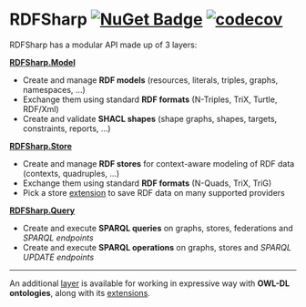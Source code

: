 # RDFSharp [![NuGet Badge](https://buildstats.info/nuget/RDFSharp)](https://www.nuget.org/packages/RDFSharp) [![codecov](https://codecov.io/gh/mdesalvo/RDFSharp/branch/master/graph/badge.svg?token=wtP1B77d3e)](https://codecov.io/gh/mdesalvo/RDFSharp)

RDFSharp has a modular API made up of 3 layers: 

<b><a href="https://github.com/mdesalvo/RDFSharp/releases/download/v3.4.4/RDFSharp.Model-3.4.4.pdf">RDFSharp.Model</a></b>
<ul>
    <li>Create and manage <b>RDF models</b> (resources, literals, triples, graphs, namespaces, ...)</li>
    <li>Exchange them using standard <b>RDF formats</b> (N-Triples, TriX, Turtle, RDF/Xml)</li>
    <li>Create and validate <b>SHACL shapes</b> (shape graphs, shapes, targets, constraints, reports, ...)</b></li>
</ul>

<b><a href="https://github.com/mdesalvo/RDFSharp/releases/download/v3.4.4/RDFSharp.Store-3.4.4.pdf">RDFSharp.Store</a></b>
<ul>
    <li>Create and manage <b>RDF stores</b> for context-aware modeling of RDF data (contexts, quadruples, ...)</li>
    <li>Exchange them using standard <b>RDF formats</b> (N-Quads, TriX, TriG)</li>
    <li>Pick a store <a href="https://github.com/mdesalvo/RDFSharp.Extensions">extension</a> to save RDF data on many supported providers</li>
</ul>

<b><a href="https://github.com/mdesalvo/RDFSharp/releases/download/v3.4.4/RDFSharp.Query-3.4.4.pdf">RDFSharp.Query</a></b>
<ul>
    <li>Create and execute <b>SPARQL queries</b> on graphs, stores, federations and <i>SPARQL endpoints</i></li>
    <li>Create and execute <b>SPARQL operations</b> on graphs, stores and <i>SPARQL UPDATE endpoints</i></li>
</ul>

<hr/>
An additional <a href="https://github.com/mdesalvo/RDFSharp.Semantics">layer</a> is available for working in expressive way with <b>OWL-DL ontologies</b>, along with its <a href="https://github.com/mdesalvo/RDFSharp.Semantics.Extensions">extensions</a>.
